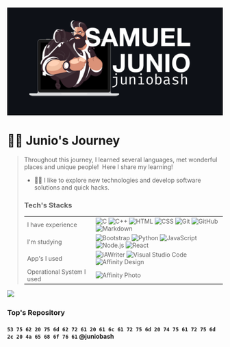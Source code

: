 
![JunioBahs](assets/profile.png)
# :man_technologist: Junio's Journey&nbsp;

> Throughout this journey, I learned several languages, met wonderful places and unique people!&nbsp; 
> Here I share my learning!
> - **:man_technologist:** I like to explore new technologies and develop software solutions and quick hacks.&nbsp;
>
> ### Tech's Stacks
> |||
> | :---                      | :--- |
> | I have experience         | ![C](https://img.shields.io/badge/-C-05122A?style=flat&logo=C&logoColor=A8B9CC) ![C++](https://img.shields.io/badge/-C++-05122A?style=flat&logo=C%2B%2B&logoColor=00599C) ![HTML](https://img.shields.io/badge/-HTML-05122A?style=flat&logo=HTML5) ![CSS](https://img.shields.io/badge/-CSS-05122A?style=flat&logo=CSS3&logoColor=1572B6) ![Git](https://img.shields.io/badge/-Git-05122A?style=flat&logo=git) ![GitHub](https://img.shields.io/badge/-GitHub-05122A?style=flat&logo=github) ![Markdown](https://img.shields.io/badge/-Markdown-05122A?style=flat&logo=markdown) |
> | I'm studying              | ![Bootstrap](https://img.shields.io/badge/-Bootstrap-05122A?style=flat&logo=bootstrap&logoColor=563D7C) ![Python](https://img.shields.io/badge/-Python-05122A?style=flat&logo=python) ![JavaScript](https://img.shields.io/badge/-JavaScript-05122A?style=flat&logo=javascript) ![Node.js](https://img.shields.io/badge/-Node.js-05122A?style=flat&logo=node.js) ![React](https://img.shields.io/badge/-React-05122A?style=flat&logo=react) |
> | App's I used              | ![iAWriter](https://img.shields.io/badge/-InDesign-05122A?style=flat&logo=adobe-indesign) ![Visual Studio Code](https://img.shields.io/badge/-Visual%20Studio%20Code-05122A?style=flat&logo=visual-studio-code&logoColor=007ACC) ![Affinity Design](https://img.shields.io/badge/-Illustrator-05122A?style=flat&logo=adobe-illustrator)|
> | Operational System I used | ![Affinity Photo](https://img.shields.io/badge/-Photoshop-05122A?style=flat&logo=adobe-photoshop) |

[![](https://github-readme-stats.vercel.app/api/top-langs/?username=juniobash&langs_count=7&hide_border=true&layout=compact&theme=github_dark)](https://github.com/juniobash)&nbsp;

### Top's Repository

#### `53 75 62 20 75 6d 62 72 61 20 61 6c 61 72 75 6d 20 74 75 61 72 75 6d 2c 20 4a 65 68 6f 76 61` @juniobash